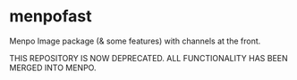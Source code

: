 menpofast
================

Menpo Image package (& some features) with channels at the front.

THIS REPOSITORY IS NOW DEPRECATED. ALL FUNCTIONALITY HAS BEEN MERGED INTO MENPO.
